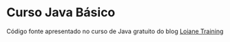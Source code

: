 # Curso Java Básico

Código fonte apresentado no curso de Java gratuito do blog [Loiane Training](http://loiane.training/curso/java-basico)
